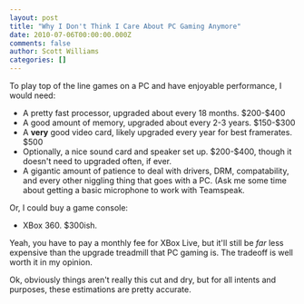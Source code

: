 ```yaml
---
layout: post
title: "Why I Don't Think I Care About PC Gaming Anymore"
date: 2010-07-06T00:00:00.000Z
comments: false
author: Scott Williams
categories: []
---
```

To play top of the line games on a PC and have enjoyable performance, I would need:

<ul>
<li>A pretty fast processor, upgraded about every 18 months. $200-$400</li>
<li>A good amount of memory, upgraded about every 2-3 years. $150-$300</li> <li>A <b>very</b> good video card, likely upgraded every year for best framerates. $500</li>
<li>Optionally, a nice sound card and speaker set up. $200-$400, though it doesn't need to upgraded often, if ever.</li>
<li>A gigantic amount of patience to deal with drivers, DRM, compatability, and every other niggling thing that goes with a PC. (Ask me some time about getting a basic microphone to work with Teamspeak.</li> </ul>

Or, I could buy a game console:

<ul><li>XBox 360. $300ish. </li></ul>

Yeah, you have to pay a monthly fee for XBox Live, but it'll still be <i>far</i> less expensive than the upgrade treadmill that PC gaming is. The tradeoff is well worth it in my opinion.

Ok, obviously things aren't really this cut and dry, but for all intents and purposes, these estimations are pretty accurate.